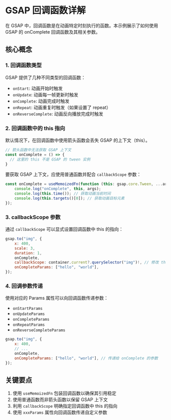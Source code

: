 # GSAP 回调函数详解

在 GSAP 中，回调函数是在动画特定时刻执行的函数。本示例展示了如何使用 GSAP 的 onComplete 回调函数及其相关参数。

## 核心概念

### 1. 回调函数类型
GSAP 提供了几种不同类型的回调函数：
- `onStart`: 动画开始时触发
- `onUpdate`: 动画每一帧更新时触发
- `onComplete`: 动画完成时触发
- `onRepeat`: 动画重复时触发（如果设置了 repeat）
- `onReverseComplete`: 动画反向播放完成时触发

### 2. 回调函数中的 this 指向
默认情况下，在回调函数中使用箭头函数会丢失 GSAP 的上下文（this）。
```javascript
// 箭头函数中无法获取 GSAP 上下文
const onComplete = () => {
  // 这里的 this 不是 GSAP 的 tween 实例
}
```

要获取 GSAP 上下文，应使用普通函数并配合 `callbackScope` 参数：
```javascript
const onComplete = useMemoizedFn(function (this: gsap.core.Tween, ...args: any[]) {
    console.log("onComplete", this, args);
    console.log(this.time()); // 获取动画当前时间
    console.log(this.targets()[0]); // 获取动画目标元素
});
```

### 3. callbackScope 参数
通过 `callbackScope` 可以显式设置回调函数中 this 的指向：
```javascript
gsap.to("img", {
    x: 400,
    scale: 3,
    duration: 1,
    onComplete,
    callbackScope: container.current?.querySelector("img")!, // 修改 this 指向
    onCompleteParams: ["hello", "world"],
});
```

### 4. 回调参数传递
使用对应的 Params 属性可以向回调函数传递参数：
- `onStartParams`
- `onUpdateParams`
- `onCompleteParams`
- `onRepeatParams`
- `onReverseCompleteParams`

```javascript
gsap.to("img", {
    x: 400,
    // ...
    onComplete,
    onCompleteParams: ["hello", "world"], // 传递给 onComplete 的参数
});
```

 
## 关键要点

1. 使用 `useMemoizedFn` 包装回调函数以确保其引用稳定
2. 使用普通函数而非箭头函数以保留 GSAP 上下文
3. 利用 `callbackScope` 明确指定回调函数中 this 的指向
4. 使用 `xxxParams` 属性向回调函数传递自定义参数
 